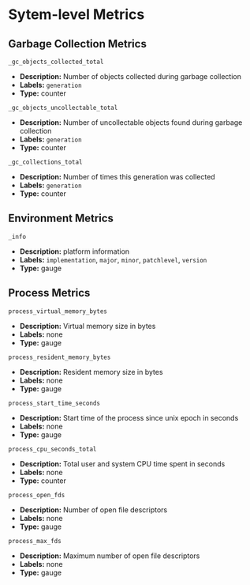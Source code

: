 # Sytem-level Metrics

##  Garbage Collection Metrics

`_gc_objects_collected_total`

- **Description:** Number of objects collected during garbage collection
- **Labels:** `generation`
- **Type:** counter

`_gc_objects_uncollectable_total`

- **Description:** Number of uncollectable objects found during garbage collection
- **Labels:** `generation`
- **Type:** counter

`_gc_collections_total`

- **Description:** Number of times this generation was collected
- **Labels:** `generation`
- **Type:** counter

##  Environment Metrics

`_info`

- **Description:**  platform information
- **Labels:** `implementation`, `major`, `minor`, `patchlevel`, `version`
- **Type:** gauge

## Process Metrics

`process_virtual_memory_bytes`

- **Description:** Virtual memory size in bytes
- **Labels:** none
- **Type:** gauge

`process_resident_memory_bytes`

- **Description:** Resident memory size in bytes
- **Labels:** none
- **Type:** gauge

`process_start_time_seconds`

- **Description:** Start time of the process since unix epoch in seconds
- **Labels:** none
- **Type:** gauge

`process_cpu_seconds_total`

- **Description:** Total user and system CPU time spent in seconds
- **Labels:** none
- **Type:** counter

`process_open_fds`

- **Description:** Number of open file descriptors
- **Labels:** none
- **Type:** gauge

`process_max_fds`

- **Description:** Maximum number of open file descriptors
- **Labels:** none
- **Type:** gauge
